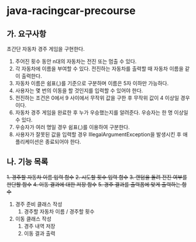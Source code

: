 # java-racingcar-precourse

## 가. 요구사항

초간단 자동차 경주 게임을 구현한다.

1. 주어진 횟수 동안 n대의 자동차는 전진 또는 멈출 수 있다.
2. 각 자동차에 이름을 부여할 수 있다. 전진하는 자동차를 출력할 때 자동차 이름을 같이 출력한다.
3. 자동차 이름은 쉼표(,)를 기준으로 구분하며 이름은 5자 이하만 가능하다.
4. 사용자는 몇 번의 이동을 할 것인지를 입력할 수 있어야 한다.
5. 전진하는 조건은 0에서 9 사이에서 무작위 값을 구한 후 무작위 값이 4 이상일 경우이다.
6. 자동차 경주 게임을 완료한 후 누가 우승했는지를 알려준다. 우승자는 한 명 이상일 수 있다.
7. 우승자가 여러 명일 경우 쉼표(,)를 이용하여 구분한다.
8. 사용자가 잘못된 값을 입력할 경우 IllegalArgumentException을 발생시킨 후 애플리케이션은 종료되어야 한다.

## 나. 기능 목록

~~1. 경주할 자동차 이름 입력 함수~~
~~2. 시도할 횟수 입력 함수~~
~~3. 랜덤을 돌려 전진 여부를 판단할 함수~~
~~4. 이동 결과에 대한 저장 함수~~
~~5. 경주 결과를 출력폼에 맞게 출력하는 함수~~

1. 경주 준비 클래스 작성
   1. 경주할 자동차 이름 / 경주할 횟수
2. 이동 클래스 작성
   1. 경주 내역 저장
   2. 이동 결과 출력
